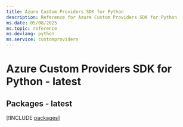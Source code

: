 ```yaml
---
title: Azure Custom Providers SDK for Python
description: Reference for Azure Custom Providers SDK for Python
ms.date: 05/08/2025
ms.topic: reference
ms.devlang: python
ms.service: customproviders
---
```

# Azure Custom Providers SDK for Python - latest
## Packages - latest
[!INCLUDE [packages](custom-providers-index.md)]